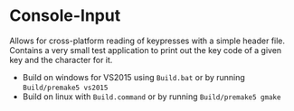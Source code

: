 # Console-Input
Allows for cross-platform reading of keypresses with a simple header file. Contains a very small test application to print out the key code of a given key and the character for it.
- Build on windows for VS2015 using `Build.bat` or by running `Build/premake5 vs2015`
- Build on linux with `Build.command` or by running `Build/premake5 gmake`
